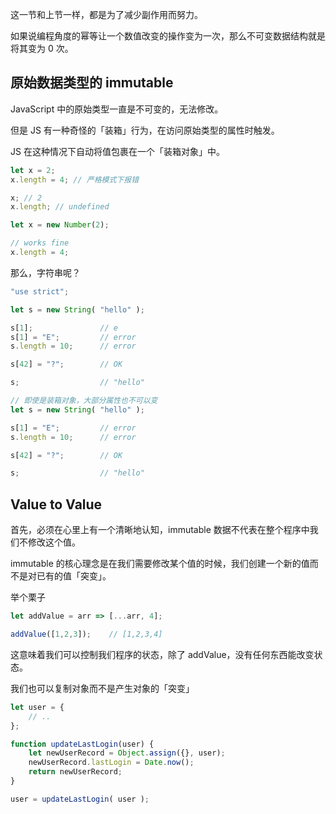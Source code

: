 这一节和上节一样，都是为了减少副作用而努力。

如果说编程角度的幂等让一个数值改变的操作变为一次，那么不可变数据结构就是将其变为 0 次。

## 原始数据类型的 immutable

JavaScript 中的原始类型一直是不可变的，无法修改。

但是 JS 有一种奇怪的「装箱」行为，在访问原始类型的属性时触发。

JS 在这种情况下自动将值包裹在一个「装箱对象」中。

```js
let x = 2;
x.length = 4; // 严格模式下报错

x; // 2
x.length; // undefined

let x = new Number(2);

// works fine
x.length = 4;
```

那么，字符串呢？

```js
"use strict";

let s = new String( "hello" );

s[1];               // e
s[1] = "E";         // error
s.length = 10;      // error

s[42] = "?";        // OK

s;                  // "hello"

// 即使是装箱对象，大部分属性也不可以变
let s = new String( "hello" );

s[1] = "E";         // error
s.length = 10;      // error

s[42] = "?";        // OK

s;                  // "hello"
```

## Value to Value

首先，必须在心里上有一个清晰地认知，immutable 数据不代表在整个程序中我们不修改这个值。

immutable 的核心理念是在我们需要修改某个值的时候，我们创建一个新的值而不是对已有的值「突变」。

举个栗子

```js
let addValue = arr => [...arr, 4];

addValue([1,2,3]);    // [1,2,3,4]
```

这意味着我们可以控制我们程序的状态，除了 addValue，没有任何东西能改变状态。

我们也可以复制对象而不是产生对象的「突变」

```js
let user = {
    // ..
};

function updateLastLogin(user) {
    let newUserRecord = Object.assign({}, user);
    newUserRecord.lastLogin = Date.now();
    return newUserRecord;
}

user = updateLastLogin( user );
```